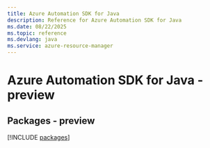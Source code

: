 ```yaml
---
title: Azure Automation SDK for Java
description: Reference for Azure Automation SDK for Java
ms.date: 08/22/2025
ms.topic: reference
ms.devlang: java
ms.service: azure-resource-manager
---
```

# Azure Automation SDK for Java - preview
## Packages - preview
[!INCLUDE [packages](automation-index.md)]
